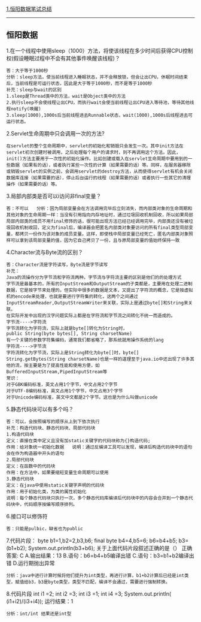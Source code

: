 [1.恒阳数据笔试总结](#恒阳数据)

----------
## 恒阳数据
1.在一个线程中使用sleep（1000）方法，将使该线程在多少时间后获得CPU控制权(假设睡眠过程中不会有其他事件唤醒该线程)？
	
	答：大于等于1000秒	
	分析：sleep方法，使当前线程进入睡眠状态，并不会释放锁，但会让出CPU，休眠时间结束后，当前线程是可运行状态，因此是大于等于1000秒，而不是等于1000秒
	补充：sleep与wait的区别
	1.sleep是Thread类中的方法，wait是Object类中的方法	                             
	2.执行sleep不会使线程让出CPU，而执行wait会使当前线程让出CPU进入等待池，等待其他线程notify(唤醒)
	3.sleep(1000),1000s后当前线程进去Runnable状态，wait(1000),1000s后线程进去可运行状态。
2.Servlet生命周期中只会调用一次的方法?

	在servlet的整个生命周期中，servlet的初始化和销毁只会发生一次。其中init方法在servlet初次创建时被调用，之后处理每个用户的请求时，则不再调用这个方法。因此，init()方法主要用于一次性的初始化操作。比如创建或载入在servlet生命周期中要用到的一些数据（如果有的话），或者执行某些一次性的计算（如果需要的话）等。同样，在服务器移除或销毁servlet的实例之前，会调用servlet的destroy方法，从而使得servlet有机会关闭数据库连接（如果需要的话），停止后台运行的线程（如果需要的话）或者执行一些其它的清理操作（如果需要的话）等。 
3.局部内部类是否可以i访问非final变量？

	答：不可以	分析：因为局部变量会在方法调用完毕后立刻消失，而内部类对象的生命周期和其他对象的生命周期一样：当没有引用指向内存地址时，通过垃圾回收机制回收，所以如果局部局部内部类的成员不用final修饰的话，很可能出现方法已经已经调用完毕，内部类还没有被垃圾回收机制收回，定义为final后，编译器会把匿名内部类对象要访问的所有final类型局部变量，都拷贝一份作为该对象的成员变量。这样，即使栈中局部变量已经死亡，匿名内部类对象照样可以拿到该局部变量的值，因为它自己拷贝了一份，且与原局部变量的值始终保持一致
4.Character流与Byte流的区别？

	答：Character流是字符读写，Byte流是字节读写
	补充：
	Java的流操作分为字节流和字符流两种。字节流与字符流主要的区别是他们的的处理方式
	字节流是最基本的，所有的InputStream和OutputStream的子类都是，主要用在处理二进制数据，它是按字节来处理的。但实际中很多的数据是文本，又提出了字符流的概念，它是按虚拟机的encode来处理，也就是要进行字符集的转化，这两个之间通过 InputStreamReader,OutputStreamWriter来关联，实际上是通过byte[]和String来关联。
	在实际开发中出现的汉字问题实际上都是在字符流和字节流之间转化不统一而造成的。
	字节流---->字符流
	字节流转化为字符流，实际上就是byte[]转化为String时，
	public String(byte bytes[], String charsetName)
	有一个关键的参数字符集编码，通常我们都省略了，那系统就用操作系统的lang
	字符流---->字节流
	字符流转化为字节流，实际上是String转化为byte[]时，byte[] String.getBytes(String charsetName)也是一样的道理至于java.io中还出现了许多其他的流，按主要是为了提高性能和使用方便，如BufferedInputStream,PipedInputStream等
	常识：
	对于GBK编码标准，英文占用1个字节，中文占用2个字节
	对于UTF-8编码标准，英文占用1个字节，中文占用3个字节
	对于Unicode编码标准，英文中文都是2个字节。这也是为什么叫做unicode
5.静态代码块可以有多个吗？
	
	答：可以，会按照编写的顺序从上到下依次执行
	补充：构造代码块、静态代码块、局部代码块	
	1.构造代码块
	定义：直接在类中定义且没有加static关键字的代码块称为{}构造代码;
	作用：给对象统一初始化数据	说明：通过反编译工具可以发现，编译后构造代码块中的语句会在作为构造器中开头的语句
	2.局部代码块
	定义：在函数中的代码块
	作用：在方法中，如果要缩短变量生命周期可以使用
	3.静态代码块
	定义：在java中使用static关键字声明的代码块
	作用：用于初始化类，为类的属性初始化
	说明：每个静态代码块只执行一次，多个静态代码库编译后代码块中的内容会合并到一个静态代码块中，代码顺序按编写顺序排列。
6.接口可以修饰符
	
	答：只能是pulbic，缺省也为public
7.代码片段： 
	byte
	b1=1,b2=2,b3,b6; 
	final byte b4=4,b5=6; 
	b6=b4+b5; 
	b3=(b1+b2); 
	System.out.println(b3+b6);
	关于上面代码片段叙述正确的是（）
	正确答案: C 
	A.输出结果：13
	B.语句：b6=b4+b5编译出错
	C.语句：b3=b1+b2编译出错
	D.运行期抛出异常
	
	分析：java中进行计算时候将他们提升为int类型，再进行计算，b1+b2计算后已经是int类型，赋值给b3，b3是byte类型，类型不匹配，编译不会通过，需要进行强制转换。
8.代码片段
	int i1 =2;
	int i2 =3;
	int i3 =1;
	int i4 =3;
	System.out.println( (i1+i2)/(i3+i4));
  运行结果：1

    分析：int/int 结果还是int型








